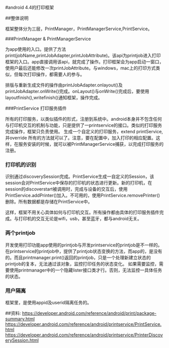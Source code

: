 #android 4.4的打印框架

##整体说明

框架整体分为三层，PrintManager，PrintManagerService,PrintService。

###PrintManager & PrintManagerService

为app使用的入口。提供了方法print(jobName,printJobAdapter,printJobAttribute)。该api为printjob进入打印框架的入口。app直接调用该api，就完成了操作。打印框架会为app启动一窗口，使用户最后还能修改一次printJobAttribute。与windows，mac上的打印方式类似，但每次打印操作，都需要人的参与。

排版与重新生成文件的操作由printJobAdapter.onlayout()及printJobAdapter.onWrite()完成。onLayout()与onWrite()完成后，要使用layoutfinish(),writefinish()通知框架，操作完成。

###PrintService 打印服务插件

所有的打印服务，以类似插件的形式，注册到系统中。android本身并不包含任何与打印机交互的机制与功能，只是提供了一printservice的接口。类似的打印服务完成操作，框架只负责使用。 生成一个自定义的打印服务，extend printService,并override 所有的方法就可以了。注意，要在配置中，加入打印的相应配置。这样，在服务安装的时候，就可以被PrintManagerService捕获，以完成打印服务的注册。


### 打印机的识别

识别通过discoverySession完成。PrintService生成一自定义的Session，该session会对PrintService中保存的打印机的状态进行更新。新的打印机，在session的discoverstart被调用时，完成与设备的交互后，使用PrintService.addPrinter()加入。不可用的，使用PrintService.removePrinter()删除。所有数据都是存储在PrintService中。

这样，框架不用关心具体如何与打印机交互。所有操作都由具体的打印服务插件完成。与打印机的交互无论是wifi，usb，甚至蓝牙，都与android无关。


### 两个printjob

开发使用打印功能app使用的printjob与开发printservice的printjob是不一样的。在printservice的printjob中，提供了printjob状态变换的方法，而app的，是没有的。而且printmanager.print()返回的printjob，只是一个处理新建立状态的printjob的复本，无法通过该对象，监控打印任务的状态变化。 如果需要监控，需要使用printmanager中的一个隐藏lister接口类才行。否则，无法监控一具体任务的状态。


### 用户隔离

框架里，是使用appid及userid隔离任务的。


##资料:
https://developer.android.com/reference/android/print/package-summary.html
https://developer.android.com/reference/android/printservice/PrintService.html
https://developer.android.com/reference/android/printservice/PrinterDiscoverySession.html